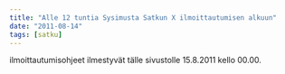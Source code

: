 ```yaml
---
title: "Alle 12 tuntia Sysimusta Satkun X ilmoittautumisen alkuun"
date: "2011-08-14"
tags: [satku]
---
```


ilmoittautumisohjeet ilmestyvät tälle sivustolle 15.8.2011 kello 00.00.